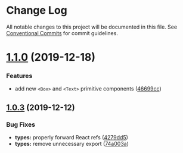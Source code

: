 # Change Log

All notable changes to this project will be documented in this file.
See [Conventional Commits](https://conventionalcommits.org) for commit guidelines.

# [1.1.0](https://github.com/beatgig/synth/compare/@beatgig/synth-react@1.0.3...@beatgig/synth-react@1.1.0) (2019-12-18)


### Features

* add new `<Box>` and `<Text>` primitive components ([46699cc](https://github.com/beatgig/synth/commit/46699ccbe3d310cc3f6ad4a966bb35307a1729ee))





## [1.0.3](https://github.com/beatgig/synth/compare/@beatgig/synth-react@1.0.2...@beatgig/synth-react@1.0.3) (2019-12-12)


### Bug Fixes

* **types:** properly forward React refs ([4279dd5](https://github.com/beatgig/synth/commit/4279dd5))
* **types:** remove unnecessary export ([74a003a](https://github.com/beatgig/synth/commit/74a003a))
